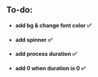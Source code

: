 ## To-do:


- ####  add bg & change font color ✅
- #### add spinner ✅
- ####  add process duration ✅
- #### add 0 when duration is 0 ✅

